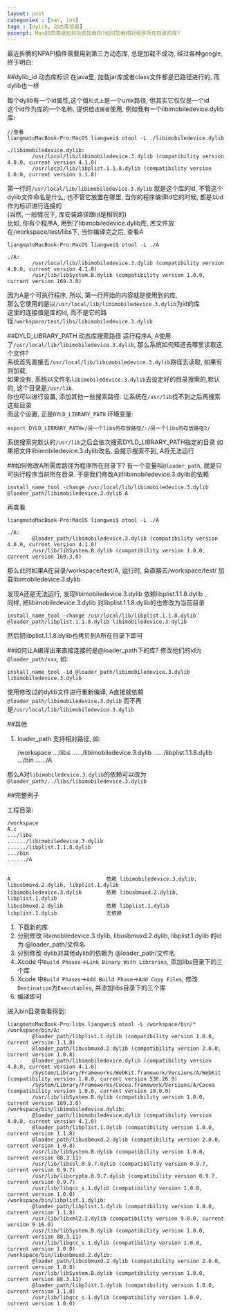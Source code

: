 ```yaml
---
layout: post
categories : [mac, ios]
tags : [dylib, 动态库加载]
excerpt: MacOS的库是如何动态加载的?如何加载相对程序所在目录的库?
---
```


最近折腾的NPAPI插件需要用到第三方动态库, 总是加载不成功, 经过各种google, 终于明白:

##dylib_id  动态库标识
在java里, 加载jar库或者class文件都是已路径进行的, 而dylib也一样

每个dylib有一个id属性,这个值`形式上`是一个unix路径, 但其实它仅仅是一个id  
这个id作为库的一个名称, 提供给`连接者`使用, 例如我有一个libimobiledevice.dylib 库:

    //查看
    liangmatoMacBook-Pro:MacOS liangwei$ otool -L ./libimobiledevice.dylib
    
    ./libimobiledevice.dylib:
            /usr/local/lib/libimobiledevice.3.dylib (compatibility version 4.0.0, current version 4.1.0)
            /usr/local/lib/libplist.1.1.8.dylib (compatibility version 1.0.0, current version 1.1.8)
            
第一行的`/usr/local/lib/libimobiledevice.3.dylib` 就是这个库的id, 
不管这个dylib文件命名是什么, 也不管它放置在哪里, 当你的程序编译ld它的时候, 都是以id作为标识进行连接的  
(当然, 一般情况下, 库安装路径跟id是相同的)  
比如, 你有个程序A, 用到了libimobiledevice.dylib库, 库文件放在/workspace/test/libs下, 当你编译完之后, 查看A  

    liangmatoMacBook-Pro:MacOS liangwei$ otool -L ./A
        
    ./A:
            /usr/local/lib/libimobiledevice.3.dylib (compatibility version 4.0.0, current version 4.1.0)
            /usr/lib/libSystem.B.dylib (compatibility version 1.0.0, current version 169.3.0)

因为A是个可执行程序, 所以, 第一行开始的内容就是使用到的库,  
那么它使用的是以`/usr/local/lib/libimobiledevice.3.dylib`为id的库  
这里的连接值是库的id, 而不是它的路径`/workspace/test/libs/libimobiledevice.3.dylib`

##DYLD_LIBRARY_PATH 动态库搜索路径
运行程序A, A使用了`/usr/local/lib/libimobiledevice.3.dylib`, 那么系统如何知道去哪里读取这个文件?     
系统首先直接去`/usr/local/lib/libimobiledevice.3.dylib`路径去读取, 如果有则加载,     
如果没有, 系统以文件名`libimobiledevice.3.dylib`去设定好的目录搜索的,默认的, 这个目录是`/usr/lib`.     
你也可以进行设置, 添加其他一些搜索路径. 让系统在`/usr/lib`找不到之后再搜索这些目录      
而这个设置, 正是`DYLD_LIBRARY_PATH` 环境变量:   

    export DYLD_LIBRARY_PATH=/另一个libs的存放路径/:/另一个libs的存放路径2/

系统搜索完默认的`/usr/lib`之后会依次搜索DYLD_LIBRARY_PATH指定的目录
如果把文件libimobiledevice.3.dylib改名, 会提示搜索不到, A将无法运行

##如何修改A所需库路径为程序所在目录下?
有一个变量叫`@loader_path`, 就是只可执行程序当前所在目录. 于是我们修改A对libimobiledevice.3.dylib的依赖

    install_name_tool -change /usr/local/lib/libimobiledevice.3.dylib @loader_path/libimobiledevice.3.dylib A
    
再查看

    liangmatoMacBook-Pro:MacOS liangwei$ otool -L ./A
            
    ./A:
            @loader_path/libimobiledevice.3.dylib (compatibility version 4.0.0, current version 4.1.0)
            /usr/lib/libSystem.B.dylib (compatibility version 1.0.0, current version 169.3.0)
                
那么此时如果A在目录/workspace/test/A, 运行时, 会直接去/workspace/test/ 加载libimobiledevice.3.dylib

发现A还是无法运行, 发现libimobiledevice.3.dylib 依赖libplist.1.1.8.dylib ,  
同样, 把libimobiledevice.3.dylib 对libplist.1.1.8.dylib的也修改为当前目录

    install_name_tool -change /usr/local/lib/libplist.1.1.8.dylib @loader_path/libplist.1.1.8.dylib libimobiledevice.3.dylib

然后把libplist.1.1.8.dylib也拷贝到A所在目录下即可

##如何让A编译出来直接连接的是@loader_path下的库?
修改他们的id为`@loader_path/xxx`, 如:

    install_name_tool -id @loader_path/libimobiledevice.3.dylib libimobiledevice.3.dylib
    
使用修改过的dylib文件进行重新编译, A直接就依赖`@loader_path/libimobiledevice.3.dylib` 而不再是`/usr/local/lib/libimobiledevice.3.dylib`

##其他
1. loader_path 支持相对路径, 如:

    /workspace
    .../libs
    ....../libimobiledevice.3.dylib
    ....../libplist.1.1.8.dylib
    .../bin
    ....../A

那么A对`libimobiledevice.3.dylib`的依赖可以改为`@loader_path/../libs/libimobiledevice.3.dylib`

##完整例子

工程目录:

    /workspace
    A.c
    .../libs
    ....../libimobiledevice.3.dylib
    ....../libplist.1.1.8.dylib
    .../bin
    ....../A


    A                               依赖 libimobiledevice.3.dylib, libusbmuxd.2.dylib, libplist.1.dylib    
    libimobiledevice.3.dylib        依赖 libusbmuxd.2.dylib, libplist.1.dylib    
    libusbmuxd.2.dylib              依赖 libplist.1.dylib    
    libplist.1.dylib                无依赖    

1) 下载新的库   
2) 分别修改 libimobiledevice.3.dylib, libusbmuxd.2.dylib, libplist.1.dylib 的id为 @loader_path/文件名    
3) 分别修改 dylib对其他dylib的依赖为 @loader_path/文件名    
4) Xcode 中`Build Phases`->`Link Binary With Libraries`, 添加libs目录下的三个库    
5) Xcode 中`Build Phases`->`Add Build Phase`->`Add Copy Files`, 修改`Destination`为`Executables`, 并添加libs目录下的三个库   
6) 编译即可   

进入bin目录查看得到:

    liangmatoMacBook-Pro:libs liangwei$ otool -L /workspace/bin/*
    /workspace/bin/A:
            @loader_path/libplist.1.dylib (compatibility version 1.0.0, current version 1.1.8)
            @loader_path/libusbmuxd.2.dylib (compatibility version 2.0.0, current version 1.0.8)
            @loader_path/libimobiledevice.dylib (compatibility version 4.0.0, current version 4.1.0)
            /System/Library/Frameworks/WebKit.framework/Versions/A/WebKit (compatibility version 1.0.0, current version 536.26.9)
            /System/Library/Frameworks/Cocoa.framework/Versions/A/Cocoa (compatibility version 1.0.0, current version 19.0.0)
            /usr/lib/libSystem.B.dylib (compatibility version 1.0.0, current version 169.3.0)
    /workspace/bin/libimobiledevice.dylib:
            @loader_path/libimobiledevice.dylib (compatibility version 4.0.0, current version 4.1.0)
            @loader_path/libplist.1.dylib (compatibility version 1.0.0, current version 1.1.8)
            @loader_path/libusbmuxd.2.dylib (compatibility version 2.0.0, current version 1.0.8)
            /usr/lib/libSystem.B.dylib (compatibility version 1.0.0, current version 88.3.11)
            /usr/lib/libssl.0.9.7.dylib (compatibility version 0.9.7, current version 0.9.7)
            /usr/lib/libcrypto.0.9.7.dylib (compatibility version 0.9.7, current version 0.9.7)
            /usr/lib/libgcc_s.1.dylib (compatibility version 1.0.0, current version 1.0.0)
    /workspace/bin/libplist.1.dylib:
            @loader_path/libplist.1.dylib (compatibility version 1.0.0, current version 1.1.8)
            /usr/lib/libxml2.2.dylib (compatibility version 9.0.0, current version 9.16.0)
            /usr/lib/libSystem.B.dylib (compatibility version 1.0.0, current version 88.3.11)
            /usr/lib/libgcc_s.1.dylib (compatibility version 1.0.0, current version 1.0.0)
    /workspace/bin/libusbmuxd.2.dylib:
            @loader_path/libusbmuxd.2.dylib (compatibility version 2.0.0, current version 1.0.8)
            /usr/lib/libSystem.B.dylib (compatibility version 1.0.0, current version 88.3.11)
            @loader_path/libplist.1.dylib (compatibility version 1.0.0, current version 1.1.8)
            /usr/lib/libgcc_s.1.dylib (compatibility version 1.0.0, current version 1.0.0)

    
